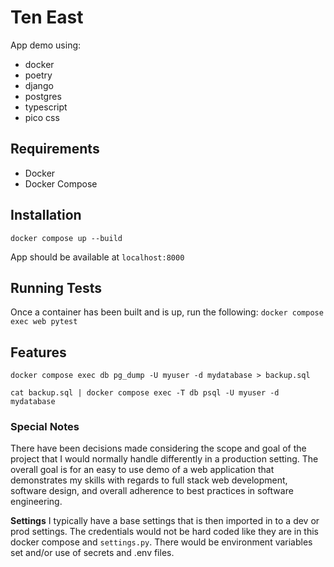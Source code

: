 # Ten East
App demo using:
- docker
- poetry
- django
- postgres
- typescript
- pico css

## Requirements
 - Docker
 - Docker Compose

## Installation
```
docker compose up --build
```
App should be available at `localhost:8000`

## Running Tests
Once a container has been built and is up, run the following:
```docker compose exec web pytest```


## Features


```
docker compose exec db pg_dump -U myuser -d mydatabase > backup.sql

cat backup.sql | docker compose exec -T db psql -U myuser -d mydatabase

```

### Special Notes
There have been decisions made considering the scope and goal of the project that I would normally handle differently in a production setting. The overall goal is for an easy to use demo of a web application that demonstrates my skills with regards to full stack web development, software design, and overall adherence to best practices in software engineering.

**Settings**
I typically have a base settings that is then imported in to a dev or prod settings. The credentials would not be hard coded like they are in this docker compose and `settings.py`. There would be environment variables set and/or use of secrets and .env files. 


